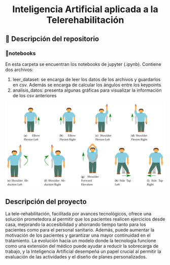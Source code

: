 <h1 align="center"> Inteligencia Artificial aplicada a la Telerehabilitación </h1>

## 📁 Descripción del repositorio

### 📓notebooks
En esta carpeta se encuentran los notebooks de jupyter (.ipynb). Contiene dos archivos:
1. leer_dataset: se encarga de leer los datos de los archivos y guardarlos en csv. Además se encarga de calcular los ángulos entre los keypoints
2. analisis_datos: presenta algunas gráficas para visualizar la información de los csv anteriores

![Gestures](/images/gestures.png)

## Descripción del proyecto
La tele-rehabilitación, facilitada por avances tecnológicos, ofrece una solución prometedora al permitir
que los pacientes realicen ejercicios desde casa, mejorando la accesibilidad y ahorrando tiempo tanto para
los pacientes como para el personal sanitario. Además, puede aumentar la motivación de los pacientes y
garantizar una mayor continuidad en el tratamiento. La evolución hacia un modelo donde la tecnología funcione
como una extensión del médico puede ayudar a reducir la sobrecarga de trabajo, y la Inteligencia Artificial
desempeña un papel crucial al permitir la evaluación de las actividades y el diseño de planes personalizados.



